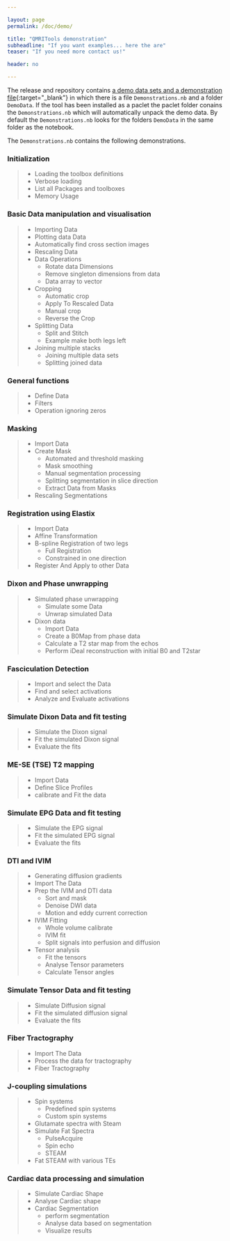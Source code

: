 ```yaml
---

layout: page
permalink: /doc/demo/

title: "QMRITools demonstration"
subheadline: "If you want examples... here the are"
teaser: "If you need more contact us!"

header: no

---
```


The release and repository contains [a demo data sets and a demonstration file](https://github.com/mfroeling/QMRITools/tree/master/QMRITools/Resources){:target="_blank"}
in which there is a file `Demonstrations.nb` and a folder `DemoData`. 
If the tool has been installed as a paclet the paclet folder conains the `Demonstrations.nb` which will automatically unpack the demo data. By default the
`Demonstrations.nb` looks for the folders `DemoData` in the same
folder as the notebook.

The `Demonstrations.nb` contains the following demonstrations. 

### Initialization

> - Loading the toolbox definitions
> - Verbose loading
> - List all Packages and toolboxes
> - Memory Usage

### Basic Data manipulation and visualisation

> - Importing Data
> - Plotting data Data
> - Automatically find cross section images
> - Rescaling Data
> - Data Operations
>	- Rotate data Dimensions
>	- Remove singleton dimensions from data
> 	- Data array to vector
> - Cropping
> 	- Automatic crop
> 	- Apply To Rescaled Data
> 	- Manual crop
> 	- Reverse the Crop
> - Splitting Data
>  	- Split and Stitch
>  	- Example make both legs left
> - Joining multiple stacks
>	- Joining multiple data sets
>	- Splitting joined data

### General functions

> - Define Data
> - Filters
> - Operation ignoring zeros

### Masking

> - Import Data 
> - Create Mask
> 	- Automated and threshold masking
>	- Mask smoothing
> 	- Manual segmentation processing
> 	- Splitting segmentation in slice direction
> 	- Extract Data from Masks
> - Rescaling Segmentations

### Registration using Elastix

> - Import Data
> - Affine Transformation
> - B-spline Registration of two legs
> 	- Full Registration
> 	- Constrained in one direction
> - Register And Apply to other Data

### Dixon and Phase unwrapping

> - Simulated phase unwrapping
> 	- Simulate some Data
> 	- Unwrap simulated Data
> - Dixon data
> 	- Import Data
> 	- Create a B0Map from phase data
> 	- Calculate a T2 star map from the echos
> 	- Perform iDeal reconstruction with initial B0 and T2star

### Fasciculation Detection

> - Import and select the Data
> - Find and select activations
> - Analyze and Evaluate activations

### Simulate Dixon Data and fit testing

> - Simulate the Dixon signal
> - Fit the simulated Dixon signal
> - Evaluate the fits

### ME-SE  (TSE) T2 mapping

> - Import Data
> - Define Slice Profiles
> - calibrate and Fit the data

### Simulate EPG Data and fit testing

> - Simulate the EPG signal
> - Fit the simulated EPG signal
> - Evaluate the fits

### DTI and IVIM 

> - Generating diffusion gradients
> - Import The Data
> - Prep the IVIM and DTI data
> 	- Sort and mask
> 	- Denoise DWI data
> 	- Motion and eddy current correction
> - IVIM Fitting
> 	- Whole volume calibrate
> 	- IVIM fit 
> 	- Split signals into perfusion and diffusion
> - Tensor analysis
> 	- Fit the tensors
> 	- Analyse Tensor parameters
> 	- Calculate Tensor angles

### Simulate Tensor Data and fit testing

> - Simulate Diffusion signal
> - Fit the simulated diffusion signal
> - Evaluate the fits

### Fiber Tractography

> - Import The Data
> - Process the data for tractography
> - Fiber Tractography

### J-coupling simulations

> - Spin systems
> 	- Predefined spin systems
> 	- Custom spin systems
> - Glutamate spectra with Steam
> - Simulate Fat Spectra
> 	- PulseAcquire
> 	- Spin echo
> 	- STEAM
> - Fat STEAM with various TEs

### Cardiac data processing and simulation

> - Simulate Cardiac Shape
> - Analyse Cardiac shape
> - Cardiac Segmentation
> 	- perform segmentation
> 	- Analyse data based on segmentation
> 	- Visualize results